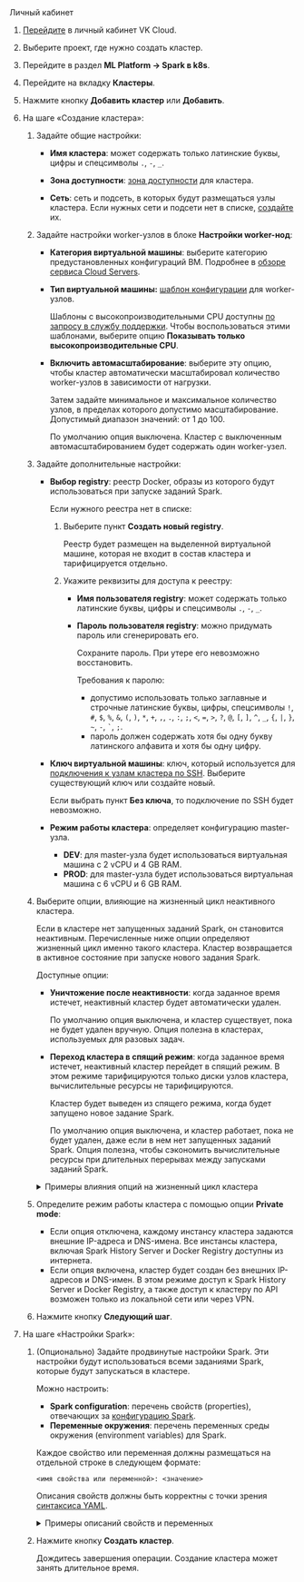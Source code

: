 <tabs>
<tablist>
<tab>Личный кабинет</tab>
</tablist>
<tabpanel>

1. [Перейдите](https://msk.cloud.vk.com/app/) в личный кабинет VK Cloud.
1. Выберите проект, где нужно создать кластер.
1. Перейдите в раздел **ML Platform → Spark в k8s**.
1. Перейдите на вкладку **Кластеры**.
1. Нажмите кнопку **Добавить кластер** или **Добавить**.
1. На шаге «Создание кластера»:

   1. Задайте общие настройки:

      - **Имя кластера**: может содержать только латинские буквы, цифры и спецсимволы `.`, `-`, `_`.

      - **Зона доступности**: [зона доступности](/ru/intro/start/architecture#az) для кластера.

      - **Сеть**: сеть и подсеть, в которых будут размещаться узлы кластера. Если нужных сети и подсети нет в списке, [создайте](/ru/networks/vnet/service-management/net) их.

   1. Задайте настройки worker-узлов в блоке **Настройки worker-нод**:

      - **Категория виртуальной машины**: выберите категорию предустановленных конфигураций ВМ. Подробнее в [обзоре сервиса Cloud Servers](/ru/computing/iaas/concepts/about#shablony_konfiguraciy).

      - **Тип виртуальной машины:** [шаблон конфигурации](/ru/computing/iaas/concepts/about#shablony_konfiguraciy) для worker-узлов.

        Шаблоны с высокопроизводительными CPU доступны [по запросу в службу поддержки](/ru/contacts). Чтобы воспользоваться этими шаблонами, выберите опцию **Показывать только высокопроизводительные CPU**.

      - **Включить автомасштабирование**: выберите эту опцию, чтобы кластер автоматически масштабировал количество worker-узлов в зависимости от нагрузки.

        Затем задайте минимальное и максимальное количество узлов, в пределах которого допустимо масштабирование. Допустимый диапазон значений: от 1 до 100.

        По умолчанию опция выключена. Кластер с выключенным автомасштабированием будет содержать один worker-узел.

   1. Задайте дополнительные настройки:

      - **Выбор registry**: реестр Docker, образы из которого будут использоваться при запуске заданий Spark.

        Если нужного реестра нет в списке:

        1. Выберите пункт **Создать новый registry**.

           Реестр будет размещен на выделенной виртуальной машине, которая не входит в состав кластера и тарифицируется отдельно.

        1. Укажите реквизиты для доступа к реестру:

           - **Имя пользователя registry**: может содержать только латинские буквы, цифры и спецсимволы `.`, `-`, `_`.
           - **Пароль пользователя registry**: можно придумать пароль или сгенерировать его.

             <warn>

             Сохраните пароль. При утере его невозможно восстановить.

             </warn>

             Требования к паролю:
             
             - допустимо использовать только заглавные и строчные латинские буквы, цифры, спецсимволы `!`, `#`, `$`, `%`, `&`, `(`, `)`, `*`, `+`, `,`, `.`, `:`, `;`, `<`, `=`, `>`, `?`, `@`, `[`, `]`, `^`, `_`, `{`, `|`, `}`, `~`, `-`, `` ` ``, `;`.
             - пароль должен содержать хотя бы одну букву латинского алфавита и хотя бы одну цифру.

      - **Ключ виртуальной машины**: ключ, который используется для [подключения к узлам кластера по SSH](/ru/computing/iaas/service-management/vm/vm-connect/vm-connect-nix). Выберите существующий ключ или создайте новый.

        <warn>

        Если выбрать пункт **Без ключа**, то подключение по SSH будет невозможно.

        </warn>

      - **Режим работы кластера**: определяет конфигурацию master-узла.

        - **DEV**: для master-узла будет использоваться виртуальная машина с 2 vCPU и 4 GB RAM.
        - **PROD**: для master-узла будет использоваться виртуальная машина с 6 vCPU и 6 GB RAM.

   1. Выберите опции, влияющие на жизненный цикл неактивного кластера.

      Если в кластере нет запущенных заданий Spark, он становится неактивным. Перечисленные ниже опции определяют жизненный цикл именно такого кластера. Кластер возвращается в активное состояние при запуске нового задания Spark.

      Доступные опции:

      - **Уничтожение после неактивности**: когда заданное время истечет, неактивный кластер будет автоматически удален.

        По умолчанию опция выключена, и кластер существует, пока не будет удален вручную. Опция полезна в кластерах, используемых для разовых задач.

      - **Переход кластера в спящий режим**: когда заданное время истечет, неактивный кластер перейдет в спящий режим. В этом режиме тарифицируются только диски узлов кластера, вычислительные ресурсы не тарифицируются.

        Кластер будет выведен из спящего режима, когда будет запущено новое задание Spark.

        По умолчанию опция выключена, и кластер работает, пока не будет удален, даже если в нем нет запущенных заданий Spark. Опция полезна, чтобы сэкономить вычислительные ресурсы при длительных перерывах между запусками заданий Spark.

      <details>
      <summary>Примеры влияния опций на жизненный цикл кластера</summary>

      - Пусть настроено только время неактивности до уничтожения (120 минут, 2 часа).

        Тогда, если кластер неактивен с 13:00, то в 15:00 он будет удален.

      - Пусть настроено только время до перехода в спящий режим (120 минут, 2 часа).

        Тогда, если кластер неактивен с 13:00, то в 15:00 он перейдет в спящий режим.

      - Пусть настроено время до перехода в спящий режим (60 минут, 1 час) и время неактивности до уничтожения (120 минут, 2 часа).

        Тогда, если кластер неактивен с 13:00, то в 14:00 он перейдет в спящий режим, а в 15:00 будет удален.

      - Пусть настроено время до перехода в спящий режим (120 минут, 2 часа) и время неактивности до уничтожения (60 минут, 1 час).

        Тогда, если кластер неактивен с 13:00, то в 14:00 он будет удален.

      </details>

   1. Определите режим работы кластера с помощью опции **Private mode**:

      - Eсли опция отключена, каждому инстансу кластера задаются внешние IP-адреса и DNS-имена. Все инстансы кластера, включая Spark History Server и Docker Registry доступны из интернета.
      - Eсли опция включена, кластер будет создан без внешних IP-адресов и DNS-имен. В этом режиме доступ к Spark History Server и Docker Registry, а также доступ к кластеру по API возможен только из локальной сети или через VPN.

   1. Нажмите кнопку **Следующий шаг**.

1. На шаге «Настройки Spark»:

   1. (Опционально) Задайте продвинутые настройки Spark. Эти настройки будут использоваться всеми заданиями Spark, которые будут запускаться в кластере.

      Можно настроить:

      - **Spark configuration**: перечень свойств (properties), отвечающих за [конфигурацию Spark](https://github.com/GoogleCloudPlatform/spark-on-k8s-operator/blob/master/docs/user-guide.md#specifying-spark-configuration).
      - **Переменные окружения**: перечень переменных среды окружения (environment variables) для Spark.

      Каждое свойство или переменная должны размещаться на отдельной строке в следующем формате:

      ```text
      <имя свойства или переменной>: <значение>
      ```

      Описания свойств должны быть корректны с точки зрения [синтаксиса YAML](https://yaml.org/spec/).

      <details>
      <summary>Примеры описаний свойств и переменных</summary>

      - Перечень из нескольких свойств Spark:

        ```yaml
        spark.eventLog.dir: s3a://spark-bucket
        spark.eventLog.enabled: "true"
        spark.hadoop.fs.s3a.endpoint: https://hb.bizmrg.com
        spark.hadoop.fs.s3a.impl: org.apache.hadoop.fs.s3a.S3AFileSystem
        ```

      - Перечень из нескольких переменных среды окружения:

        ```shell
        ENV_VAR_1: env_var_1_value
        ENV_VAR_2: env_var_2_value
        ENV_VAR_3: env_var_3_value
        ```

      </details>

   1. Нажмите кнопку **Создать кластер**.

      Дождитесь завершения операции. Создание кластера может занять длительное время.

</tabpanel>
</tabs>
